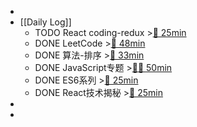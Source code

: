 -
- [[Daily Log]]
	- TODO React coding-redux >[🍅 25min](#agenda-pomo://?t=f-1687277094832-1500)
	- DONE LeetCode >[🍅 48min](#agenda-pomo://?t=f-1687242140865-2400%2Cp-1687245351659-457)
	- DONE 算法-排序 >[🍅 33min](#agenda-pomo://?t=f-1687246984675-1500%2Cp-1687251341626-421)
	- DONE JavaScript专题 >[🍅🍅 50min](#agenda-pomo://?t=f-1687251868302-1500%2Cf-1687253943736-1500)
	- DONE ES6系列 >[🍅 25min](#agenda-pomo://?t=f-1687258960720-1500)
	- DONE React技术揭秘 >[🍅 25min](#agenda-pomo://?t=f-1687271352202-1500)
-
-